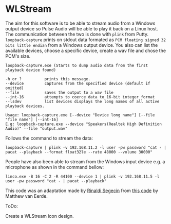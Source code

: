 # WLStream

The aim for this software is to be able to stream audio from a Windows output device so Pulse Audio will be able to play it back on a Linux host. The communication between the two is done with `plink` from Putty. `loopback-capture` prints on stdout data formated as `PCM floating signed 32 bits little endian` from a Windows output device. You also can list the available devices, choose a specific device, create a wav file and chose the PCM's size.

```
loopback-capture.exe (Starts to dump audio data from the first playback device found)

-h or ?          prints this message.
--device         captures from the specified device (default if omitted)
--file           saves the output to a wav file
--int-16         attempts to coerce data to 16-bit integer format
--lsdev          list devices displays the long names of all active playback devices.

Usage: loopback-capture.exe [--device "Device long name"] [--file "file name"] [--int-16]
E.g: loopback-capture.exe --device "Speakers(Realtek High Definition Audio)" --file "output.wav"
```

Follows the command to stream the data:

```
loopback-capture | plink -v 192.168.11.2 -l user -pw password "cat - | pacat --playback --format float32le --rate 48000 --volume 30000"
```

People have also been able to stream from the Windows input device e.g. a microphone as shown in the command bellow:

```
linco.exe -B 16 -C 2 -R 44100 --device 1 | plink -v 192.168.11.5 -l user -pw password "cat - | pacat --playback"
```

This code was an adaptation made by [Rinaldi Segecin](https://github.com/rsegecin) from [this code](https://github.com/mvaneerde/blog/tree/develop/loopback-capture) by Matthew van Eerde.

ToDo:

Create a WLStream icon design.